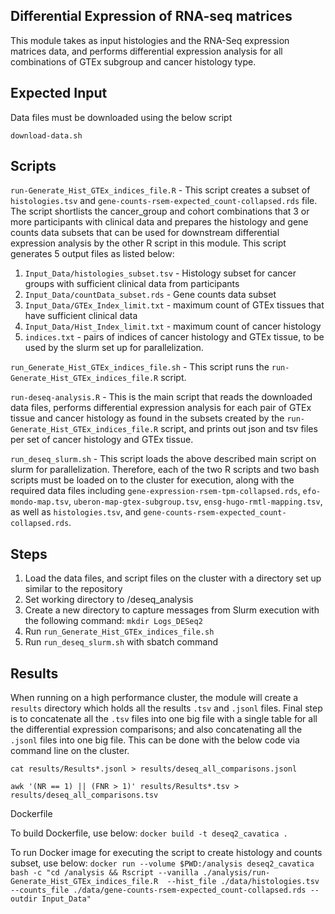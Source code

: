 ## Differential Expression of RNA-seq matrices


This module takes as input histologies and the RNA-Seq expression matrices data, and performs differential expression analysis for all combinations of GTEx subgroup and cancer histology type.



## Expected Input

Data files must be downloaded using the below script
```
download-data.sh
```



## Scripts 

`run-Generate_Hist_GTEx_indices_file.R` - This script creates a subset of `histologies.tsv` and `gene-counts-rsem-expected_count-collapsed.rds` file. The script shortlists the cancer_group and cohort combinations that 3 or more participants with clinical data and prepares the histology and gene counts data subsets that can be used for downstream differential expression analysis by the other R script in this module. This script generates 5 output files as listed below:
1) `Input_Data/histologies_subset.tsv` - Histology subset for cancer groups with sufficient clinical data from participants
2) `Input_Data/countData_subset.rds` -   Gene counts data subset
3) `Input_Data/GTEx_Index_limit.txt` - maximum count of GTEx tissues that have sufficient clinical data
4) `Input_Data/Hist_Index_limit.txt` - maximum count of cancer histology
5) `indices.txt` - pairs of indices of cancer histology and GTEx tissue, to be used by the slurm set up for parallelization.

`run_Generate_Hist_GTEx_indices_file.sh` - This script runs the `run-Generate_Hist_GTEx_indices_file.R` script.

`run-deseq-analysis.R` - This is the main script that reads the downloaded data files, performs differential expression analysis for each pair of GTEx tissue and cancer histology as found in the subsets created by the `run-Generate_Hist_GTEx_indices_file.R` script, and prints out json and tsv files per set of cancer histology and GTEx tissue.

`run_deseq_slurm.sh` - This script loads the above described main script on slurm for parallelization. Therefore, each of the two R scripts and two bash scripts must be loaded on to the cluster for execution, along with the required data files including `gene-expression-rsem-tpm-collapsed.rds`, `efo-mondo-map.tsv`, `uberon-map-gtex-subgroup.tsv`, `ensg-hugo-rmtl-mapping.tsv`, as well as `histologies.tsv`, and `gene-counts-rsem-expected_count-collapsed.rds`.



## Steps
1) Load the data files, and script files on the cluster with a directory set up similar to the repository
2) Set working directory to /deseq_analysis
3) Create a new directory to capture messages from Slurm execution with the following command: `mkdir Logs_DESeq2`
4) Run `run_Generate_Hist_GTEx_indices_file.sh`
5) Run `run_deseq_slurm.sh` with sbatch command


## Results
When running on a high performance cluster, the module will create a `results` directory which holds all the results `.tsv` and `.jsonl` files.
Final step is to concatenate all the `.tsv` files into one big file with a single table for all the differential expression comparisons; and also concatenating all the `.jsonl` files into one big file. This can be done with the below code via command line on the cluster.

`cat results/Results*.jsonl > results/deseq_all_comparisons.jsonl`

`awk '(NR == 1) || (FNR > 1)' results/Results*.tsv > results/deseq_all_comparisons.tsv`



Dockerfile

To build Dockerfile, use below:
`
docker build -t deseq2_cavatica .
`

To run Docker image for executing the script to create histology and counts subset, use below:
`
docker run --volume $PWD:/analysis deseq2_cavatica bash -c "cd /analysis && Rscript --vanilla ./analysis/run-Generate_Hist_GTEx_indices_file.R  --hist_file ./data/histologies.tsv --counts_file ./data/gene-counts-rsem-expected_count-collapsed.rds --outdir Input_Data"
`

